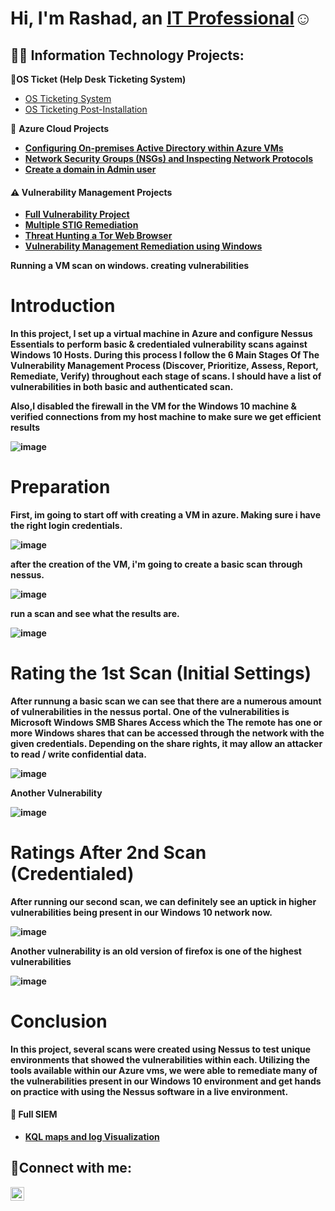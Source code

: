 <h1>Hi, I'm Rashad, an <a href="https://linkedin.com/in/rashad-mowatt-9b401899">IT Professional</a>☺</h1>

<h2>👨‍💻 Information Technology Projects:</h2>

 <b>🧰OS Ticket (Help Desk Ticketing System)</b>
 -  [OS Ticketing System](https://github.com/rmowatt21/osticket-prereqs-)
 -  [OS Ticketing Post-Installation](https://github.com/rmowatt21/post-install-config)

 🔐 <b>Azure Cloud Projects<b>
  - [Configuring On-premises Active Directory within Azure VMs](https://github.com/rmowatt21/Configure-AD-.git)
  -  [Network Security Groups (NSGs) and Inspecting Network Protocols](https://github.com//rmowatt21/azure-network-protocols)
  -  [Create a domain in Admin user](https://github.com/rmowatt21/Create-a-domain-Admin-user-within-the-domain.git)
    

#### ⚠️ Vulnerability Management Projects
   
 -  [Full Vulnerability Project](https://github.com/rmowatt21/vulnerability-management-program/tree/main)
 -  [Multiple STIG Remediation](https://github.com/rmowatt21/STIG-Lab)
 -  [Threat Hunting a Tor Web Browser](https://github.com/rmowatt21/Theat-hunting-scenario-tor)
 -  [Vulnerability Management Remediation using Windows](https://github.com/rmowatt21/Creating-and-Programmatically-Remediating-Vulnerabilities-on-Windows)

Running a VM scan on windows. creating vulnerabilities 

# Introduction

In this project, I set up a virtual machine in Azure and configure Nessus Essentials to perform basic & credentialed vulnerability scans against Windows 10 Hosts. During this process I follow the 6 Main Stages Of The Vulnerability Management Process (Discover, Prioritize, Assess, Report, Remediate, Verify) throughout each stage of scans. I should have a list of vulnerabilities in both basic and authenticated scan. 

Also,I disabled the firewall in the VM for the Windows 10 machine & verified connections from my host machine to make sure we get efficient results

![image](https://github.com/user-attachments/assets/f2cbefe3-99ec-40d5-8ee1-55b6b05664ff)

# Preparation

First, im going to start off with creating a VM in azure. Making sure i have the right login credentials. 

![image](https://github.com/user-attachments/assets/ee6fc12a-27f8-4643-8d2c-18132c99d891)

after the creation of the VM, i'm going to create a basic scan through nessus. 

![image](https://github.com/user-attachments/assets/c2044675-608e-402d-ab62-c7b0d09d6e83)

run a scan and see what the results are. 

![image](https://github.com/user-attachments/assets/d628614f-8a52-48d0-94a7-ca9405dffd4c)

# Rating the 1st Scan (Initial Settings)

After runnung a basic scan we can see that there are a numerous amount of vulnerabilities in the nessus portal. One of the vulnerabilities is Microsoft Windows SMB Shares Access which the The remote has one or more Windows shares that can be accessed through the network with the given credentials. Depending on the share rights, it may allow an attacker to read / write confidential data.

![image](https://github.com/user-attachments/assets/58838d10-b1f2-4ae5-9dfa-0577d8899639)

Another Vulnerability 

![image](https://github.com/user-attachments/assets/db7ae782-cc47-4875-a408-cb68da33b916)


# Ratings After 2nd Scan (Credentialed)

After running our second scan, we can definitely see an uptick in higher vulnerabilities being present in our Windows 10 network now.

![image](https://github.com/user-attachments/assets/bd354896-9d7f-41d0-94ed-4c6f80e0f0fa)


Another vulnerability is an old version of firefox is one of the highest vulnerabilities 

![image](https://github.com/user-attachments/assets/8c3c0d05-d2fe-4936-b63d-87e1fb758d0e)


# Conclusion

In this project, several scans were created using Nessus to test unique environments that showed the vulnerabilities within each. Utilizing the tools available within our Azure vms, we were able to remediate many of the vulnerabilities present in our Windows 10 environment and get hands on practice with using the Nessus software in a live environment.











#### 🎯 Full SIEM

- [KQL maps and log Visualization](https://github.com/rmowatt21/Attack-Maps-and-Log-Visualization**)

<h2>🤳Connect with me:</h2>

[<img align="left" alt="Rashad | LinkedIn" width="22px" src="https://cdn.jsdelivr.net/npm/simple-icons@v3/icons/linkedin.svg" />][linkedin]

[linkedin]: https://www.linkedin.com/in/rashad-mowatt-9b401899/




